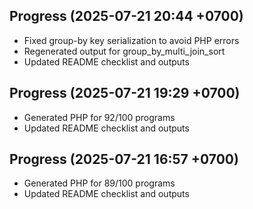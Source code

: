 ## Progress (2025-07-21 20:44 +0700)
- Fixed group-by key serialization to avoid PHP errors
- Regenerated output for group_by_multi_join_sort
- Updated README checklist and outputs

## Progress (2025-07-21 19:29 +0700)
- Generated PHP for 92/100 programs
- Updated README checklist and outputs

## Progress (2025-07-21 16:57 +0700)
- Generated PHP for 89/100 programs
- Updated README checklist and outputs

